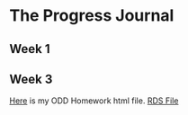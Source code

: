 # The Progress Journal

## Week 1

## Week 3

[Here](files/odd.html) is my ODD Homework html file. [RDS File](files/odd_car_sales_data_jan_17.rds)
